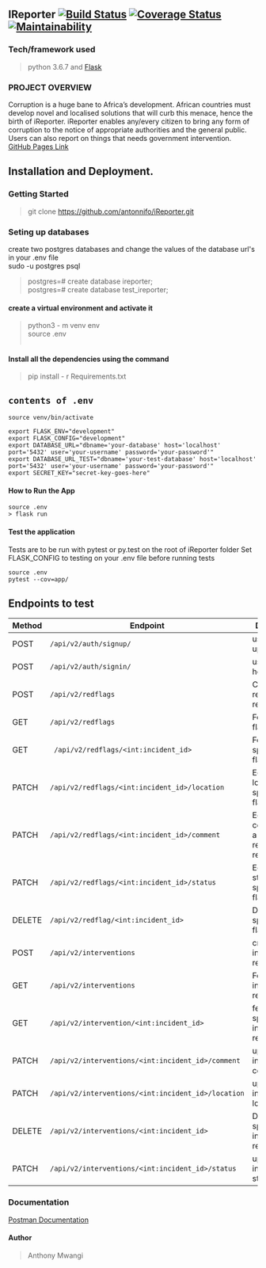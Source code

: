  ## IReporter   [![Build Status](https://travis-ci.org/antonnifo/iReporter.svg?branch=patch-comment-162297565)](https://travis-ci.org/antonnifo/iReporter) [![Coverage Status](https://coveralls.io/repos/github/antonnifo/iReporter/badge.svg?branch=develop)](https://coveralls.io/github/antonnifo/iReporter?branch=develop) [![Maintainability](https://api.codeclimate.com/v1/badges/f0f65e93e402e665e3c9/maintainability)](https://codeclimate.com/github/antonnifo/iReporter/maintainability)   


### Tech/framework used  
> python 3.6.7 and [Flask](http://flask.pocoo.org/docs/dev/)
### PROJECT OVERVIEW

Corruption is a huge bane to Africa’s development. African countries must develop novel and localised solutions that will curb this menace, hence the birth of iReporter.
iReporter enables any/every citizen to bring any form of corruption to the notice of appropriate authorities and the general public. Users can also report on things that needs government intervention.   
 [GitHub Pages Link](https://antonnifo.github.io/iReporter/UI "gh pages")


## Installation and Deployment.

### Getting Started
 > git clone https://github.com/antonnifo/iReporter.git

### Seting up databases  
create two postgres databases and change the values of the database url's in your .env file   
sudo -u postgres psql 
> postgres=# create database ireporter;   
> postgres=# create database test_ireporter;


#### create a virtual environment and activate it
> python3 - m venv env  
> source .env  
> ```.env

#### Install all the dependencies using the command
> pip install - r Requirements.txt  
## `contents of .env`   
```  
source venv/bin/activate  

export FLASK_ENV="development"   
export FLASK_CONFIG="development"  
export DATABASE_URL="dbname='your-database' host='localhost' port='5432' user='your-username' password='your-password'"   
export DATABASE_URL_TEST="dbname='your-test-database' host='localhost' port='5432' user='your-username' password='your-password'"   
export SECRET_KEY="secret-key-goes-here"
```

#### How to Run the App
 ```   
source .env
> flask run   
```

#### Test the application  
Tests are to be run with pytest or py.test on the root of iReporter folder
Set FLASK_CONFIG to testing on your .env file before running tests   
```
source .env
pytest --cov=app/
```




## Endpoints to test  

| Method | Endpoint                                    | Description                                    |  
| ------ | ------------------------------------------- | ---------------------------------------------- |  
|POST    |`/api/v2/auth/signup/`                        |user signs up.                                 |  
|POST    |`/api/v2/auth/signin/`                       |user signs in here.                              |  
| POST   | `/api/v2/redflags `                         | Create a red-flag record.                      |  
| GET    | `/api/v2/redflags `                         | Fetch all red-flag records.                    |  
| GET    |` /api/v2/redflags/<int:incident_id>`            | Fetch a specific red-flag record.              |  
| PATCH  | `/api/v2/redflags/<int:incident_id>/location `  | Edit the location of a specific red-flag record.        |  
| PATCH  | `/api/v2/redflags/<int:incident_id>/comment `   | Edit the comment of a specific red-flag record.         |  
| PATCH  | `/api/v2/redflags/<int:incident_id>/status `   | Edit the status of a specific red-flag record.         |
| DELETE | `/api/v2/redflag/<int:incident_id> `           | Delete a specific red flag record.             |    
|POST    |`/api/v2/interventions`                           |create an intervention record                          |  
|GET     |`/api/v2/interventions`                           |Fetch all intervention records                     |  
|GET     |`/api/v2/intervention/<int:incident_id>`         |fetch  a specific intervention record          |  
|PATCH |`/api/v2/interventions/<int:incident_id>/comment`    |update an intervention's comment              |  
|PATCH|`/api/v2/interventions/<int:incident_id>/location`    |update an intervention's location              |  
| DELETE | `/api/v2/interventions/<int:incident_id> `           | Delete a specific intervention record.   |  
|PATCH|`/api/v2/interventions/<int:incident_id>/status`    |update an intervention's status              |  



 ### Documentation  
 [Postman Documentation](https://web.postman.co/collections/5023026-c3790353-e44a-4692-921d-6071942cbcc4?workspace=4d54ae63-9d4b-4731-82b0-90598d247bfc "My postman docs link")
 
 #### Author  
 > Anthony Mwangi
 
                    










